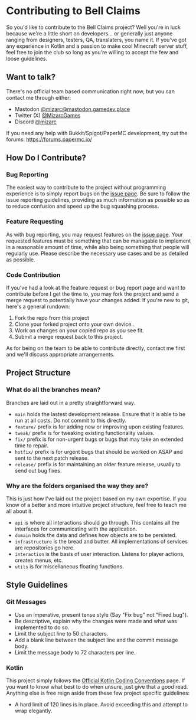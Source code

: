 # Contributing to Bell Claims

So you'd like to contribute to the Bell Claims project? Well you're in luck because we're a little short on developers... or generally just anyone ranging from designers, testers, QA, translaters, you name it. If you've got any experience in Kotlin and a passion to make cool Minecraft server stuff, feel free to join the club so long as you're willing to accept the few and loose guidelines.

## Want to talk?
There's no official team based communication right now, but you can contact me through either:
- Mastodon [@mizarc@mastodon.gamedev.place](https://mastodon.gamedev.place/@mizarc)
- Twitter (X) [@MizarcGames](https://twitter.com/MizarcGames)
- Discord [@mizarc](https://discord.com/users/97295777734332416)

If you need any help with Bukkit/Spigot/PaperMC development, try out the forums:
https://forums.papermc.io/


## How Do I Contribute?

### Bug Reporting
The easiest way to contribute to the project without programming experience is to simply report bugs on the [issue page](https://gitlab.com/Mizarc/BellClaims/-/issues). Be sure to follow the issue reporting guidelines, providing as much information as possible so as to reduce confusion and speed up the bug squashing process.

### Feature Requesting
As with bug reporting, you may request features on the [issue page](https://gitlab.com/Mizarc/BellClaims/-/issues). Your requested features must be something that can be managable to implement in a reasonable amount of time, while also being something that people will regularly use. Please describe the necessary use cases and be as detailed as possible.

### Code Contribution
If you've had a look at the feature request or bug report page and want to contribute before I get the time to, you may fork the project and send a merge request to potentially have your changes added. If you're new to git, here's a general rundown:

1. Fork the repo from this project
2. Clone your forked project onto your own device..
3. Work on changes on your copied repo as you see fit.
4. Submit a merge request back to this project.

As for being on the team to be able to contribute directly, contact me first and we'll discuss appropriate arrangements.


## Project Structure

### What do all the branches mean?
Branches are laid out in a pretty straightforward way.
- `main` holds the lastest development release. Ensure that it is able to be run at all costs. Do not commit to this directly.
- `feature/` prefix is for adding new or improving upon existing features.
- `tweak/` prefix is for tweaking existing functionality values.
- `fix/` prefix is for non-urgent bugs or bugs that may take an extended time to repair.
- `hotfix/` prefix is for urgent bugs that should be worked on ASAP and sent to the next patch release.
- `release/` prefix is for maintaining an older feature release, usually to send out bug fixes.

### Why are the folders organised the way they are?
This is just how I've laid out the project based on my own expertise. If you know of a better and more intuitive project structure, feel free to teach me all about it.
- `api` is where all interactions should go through. This contains all the interfaces for communicating with the application.
- `domain` holds the data and defines how objects are to be persisted.
- `infrastructure` is the bread and butter. All implementations of services are repositories go here.
- `interaction` is the basis of user interaction. Listens for player actions, creates menus, etc.
- `utils` is for miscellaneous floating functions.


## Style Guidelines

### Git Messages
- Use an imperative, present tense style (Say "Fix bug" not "Fixed bug").
- Be descriptive, explain why the changes were made and what was implemented to do so.
- Limit the subject line to 50 characters.
- Add a blank line between the subject line and the commit message body.
- Limit the message body to 72 characters per line.

### Kotlin
This project simply follows the [Official Kotlin Coding Conventions](https://kotlinlang.org/docs/coding-conventions.html) page. If you want to know what best to do when unsure, just give that a good read. Anything else is free reign aside from these few project specific guidelines:
- A hard limit of 120 lines is in place. Avoid exceeding this and attempt to wrap elegantly.
